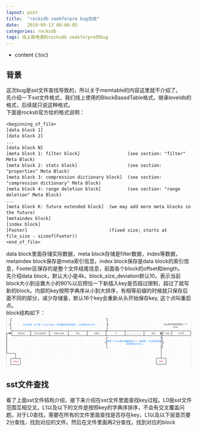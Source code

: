 ```yaml
---
layout: post
title:  "rocksdb seekforpre bug总结"
date:   2018-09-12 00:06:05
categories: rocksdb
tags: 线上使用遇到rocksdb seekforpre的bug
---
```

* content
{:toc}

## 背景
这次bug是sst文件查找导致的，所以关于memtable的内容这里就不介绍了。<br/>先介绍一下sst文件格式，我们线上使用的BlockBasedTable格式，继承leveldb的格式，后续就只说这种格式。<br/>下面是rocksb官方给的格式说明：

```
<beginning_of_file>
[data block 1]
[data block 2]
...
[data block N]
[meta block 1: filter block]                  (see section: "filter" Meta Block)
[meta block 2: stats block]                   (see section: "properties" Meta Block)
[meta block 3: compression dictionary block]  (see section: "compression dictionary" Meta Block)
[meta block 4: range deletion block]          (see section: "range deletion" Meta Block)
...
[meta block K: future extended block]  (we may add more meta blocks in the future)
[metaindex block]
[index block]
[Footer]                               (fixed size; starts at file_size - sizeof(Footer))
<end_of_file>
```

data block里面存储实际数据，meta block存储是filter数据，index等数据，metaindex block保存是meta索引信息，index block保存是data block的索引信息，Footer区保存的是整个文件结尾信息，前面各个block的offset和length。<br/>
先介绍data block，默认大小是4k，block_size_deviation默认10，表示当前block大小到设置大小的90%以后预估一下新插入key是否超过限制，超过了就写新的block。内部的key按照字典序从小到大排序，有相等前缀的时候就只保存后面不同的部分，减少存储量，默认16个key会重新从头开始保存key, 这个点叫重启点。<br/>block结构如下：
![](/images/5.png)

## sst文件查找
看了上面sst文件结构介绍，接下来介绍在sst文件里面查找key过程。L0层sst文件范围互相交叉。L1以及以下的文件是按照key的字典序排序，不会有交叉覆盖问题。对于L0查找，需要在所有的文件里面查找是否存在key，L1以及以下层首页要2分查找，找到对应的文件。然后在文件里面再2分查找，找到对应的block
